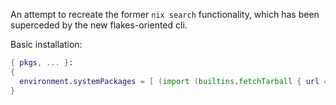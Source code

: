 An attempt to recreate the former `nix search` functionality, which has been superceded by the new flakes-oriented cli.

Basic installation:
```nix
{ pkgs, ... }:
{
  environment.systemPackages = [ (import (builtins.fetchTarball { url = ""; }) { inherit pkgs; }) ];
}
```
